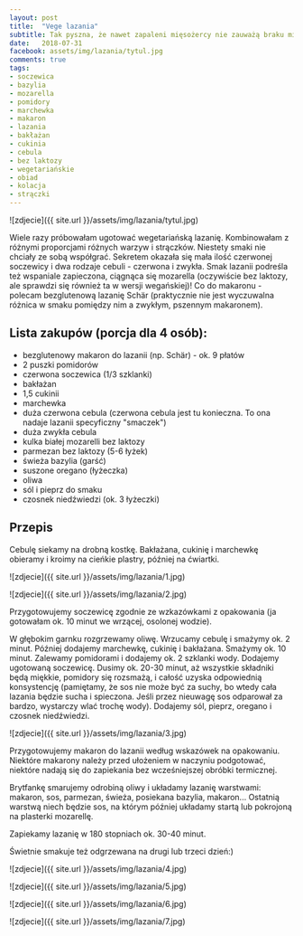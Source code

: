 ```yaml
---
layout: post
title:  "Vege lazania"
subtitle: Tak pyszna, że nawet zapaleni mięsożercy nie zauważą braku mięsa!
date:   2018-07-31
facebook: assets/img/lazania/tytul.jpg
comments: true
tags:
- soczewica
- bazylia
- mozarella
- pomidory
- marchewka
- makaron
- lazania
- bakłażan
- cukinia
- cebula
- bez laktozy
- wegetariańskie
- obiad
- kolacja
- strączki
---
```


![zdjecie]({{ site.url }}/assets/img/lazania/tytul.jpg)

Wiele razy próbowałam ugotować wegetariańską lazanię. Kombinowałam z różnymi proporcjami różnych warzyw i strączków. Niestety smaki nie chciały ze sobą współgrać. Sekretem okazała się mała ilość czerwonej soczewicy i dwa rodzaje cebuli - czerwona i zwykła. Smak lazanii podreśla też wspaniale zapieczona, ciągnąca się mozarella (oczywiście bez laktozy, ale sprawdzi się również ta w wersji wegańskiej)! Co do makaronu - polecam bezglutenową lazanię Schär (praktycznie nie jest wyczuwalna różnica w smaku pomiędzy nim a zwykłym, pszennym makaronem).

## Lista zakupów (porcja dla 4 osób):

* bezglutenowy makaron do lazanii (np. Schär) - ok. 9 płatów
* 2 puszki pomidorów
* czerwona soczewica (1/3 szklanki)
* bakłażan
* 1,5 cukinii
* marchewka
* duża czerwona cebula (czerwona cebula jest tu konieczna. To ona nadaje lazanii specyficzny "smaczek")
* duża zwykła cebula
* kulka białej mozarelli bez laktozy
* parmezan bez laktozy (5-6 łyżek)
* świeża bazylia (garść)
* suszone oregano (łyżeczka)
* oliwa
* sól i pieprz do smaku
* czosnek niedźwiedzi (ok. 3 łyżeczki)

## Przepis

Cebulę siekamy na drobną kostkę. Bakłażana, cukinię i marchewkę obieramy i kroimy na cieńkie plastry, później na ćwiartki.

![zdjecie]({{ site.url }}/assets/img/lazania/1.jpg)

![zdjecie]({{ site.url }}/assets/img/lazania/2.jpg)

Przygotowujemy soczewicę zgodnie ze wzkazówkami z opakowania (ja gotowałam ok. 10 minut we wrzącej, osolonej wodzie).

W głębokim garnku rozgrzewamy oliwę. Wrzucamy cebulę i smażymy ok. 2 minut. Później dodajemy marchewkę, cukinię i bakłażana. Smażymy ok. 10 minut. Zalewamy pomidorami i dodajemy ok. 2 szklanki wody. Dodajemy ugotowaną soczewicę. Dusimy ok. 20-30 minut, aż wszystkie składniki będą miękkie, pomidory się rozsmażą, i całość uzyska odpowiednią konsystencję (pamiętamy, że sos nie może być za suchy, bo wtedy cała lazania będzie sucha i spieczona. Jeśli przez nieuwagę sos odparował za bardzo, wystarczy wlać trochę wody). Dodajemy sól, pieprz, oregano i czosnek niedźwiedzi.

![zdjecie]({{ site.url }}/assets/img/lazania/3.jpg)

Przygotowujemy makaron do lazanii według wskazówek na opakowaniu. Niektóre makarony należy przed ułożeniem w naczyniu podgotować, niektóre nadają się do zapiekania bez wcześniejszej obróbki termicznej.

Brytfankę smarujemy odrobiną oliwy i układamy lazanię warstwami: makaron, sos, parmezan, świeża, posiekana bazylia, makaron... Ostatnią warstwą niech będzie sos, na którym później układamy startą lub pokrojoną na plasterki mozarellę.

Zapiekamy lazanię w 180 stopniach ok. 30-40 minut. 

Świetnie smakuje też odgrzewana na drugi lub trzeci dzień:)

![zdjecie]({{ site.url }}/assets/img/lazania/4.jpg)

![zdjecie]({{ site.url }}/assets/img/lazania/5.jpg)

![zdjecie]({{ site.url }}/assets/img/lazania/6.jpg)

![zdjecie]({{ site.url }}/assets/img/lazania/7.jpg)